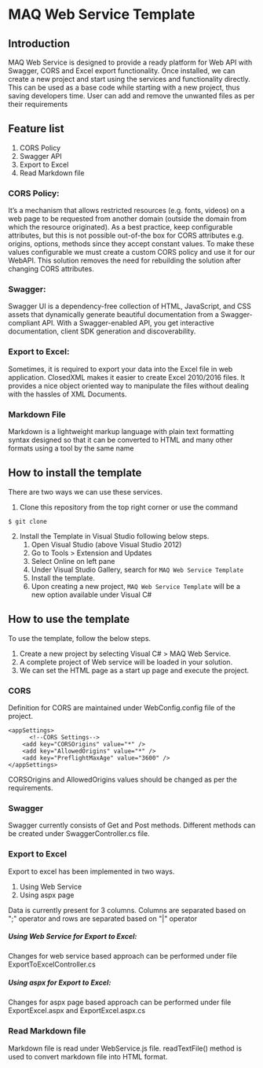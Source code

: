 # MAQ Web Service Template

## Introduction
MAQ Web Service is designed to provide a ready platform for Web API with Swagger, CORS and Excel export functionality. Once installed, we can create a new project and start using the services and functionality directly. This can be used as a base code while starting with a new project, thus saving developers time.
User can add and remove the unwanted files as per their requirements

## Feature list
1.	CORS Policy
2.	Swagger API
3.	Export to Excel
4.	Read Markdown file

### CORS Policy:
It’s a mechanism that allows restricted resources (e.g. fonts, videos) on a web page to be requested from another domain (outside the domain from which the resource originated).
As a best practice, keep configurable attributes, but this is not possible out-of-the box for CORS attributes e.g. origins, options, methods since they accept constant values. To make these values configurable we must create a custom CORS policy and use it for our WebAPI. This solution removes the need for rebuilding the solution after changing CORS attributes.

### Swagger:
Swagger UI is a dependency-free collection of HTML, JavaScript, and CSS assets that dynamically generate beautiful documentation from a Swagger-compliant API. With a Swagger-enabled API, you get interactive documentation, client SDK generation and discoverability.

### Export to Excel:
Sometimes, it is required to export your data into the Excel file in web application. ClosedXML makes it easier to create Excel 2010/2016 files. It provides a nice object oriented way to manipulate the files without dealing with the hassles of XML Documents. 

### Markdown File
Markdown is a lightweight markup language with plain text formatting syntax designed so that it can be converted to HTML and many other formats using a tool by the same name

## How to install the template
There are two ways we can use these services.
1. Clone this repository from the top right corner or use the command
```
$ git clone
```
2. Install the Template in Visual Studio following below steps.
	1. Open Visual Studio (above Visual Studio 2012)
	2. Go to Tools > Extension and Updates
	3. Select Online on left pane
	4. Under Visual Studio Gallery, search for ```MAQ Web Service Template```
	5. Install the template.
	6. Upon creating a new project, ```MAQ Web Service Template``` will be a new option available under Visual C#

## How to use the template
To use the template, follow the below steps.
1. Create a new project by selecting Visual C# > MAQ Web Service.
2. A complete project of Web service will be loaded in your solution.
3. We can set the HTML page as a start up page and execute the project.

### CORS
Definition for CORS are maintained under WebConfig.config file of the project.
``` 
<appSettings>
	  <!--CORS Settings-->
    <add key="CORSOrigins" value="*" />
    <add key="AllowedOrigins" value="*" />
    <add key="PreflightMaxAge" value="3600" />
</appSettings>
```
 CORSOrigins and AllowedOrigins values should be changed as per the requirements.

### Swagger
Swagger currently consists of Get and Post methods. Different methods can be created under SwaggerController.cs file.

### Export to Excel
Export to excel has been implemented in two ways.
1. Using Web Service
2. Using aspx page

Data is currently present for 3 columns. Columns are separated based on ";" operator and rows are separated based on "|" operator

##### Using Web Service for Export to Excel:

Changes for web service based approach can be performed under file ExportToExcelController.cs

##### Using aspx for Export to Excel:

Changes for aspx page based approach can be performed under file ExportExcel.aspx and ExportExcel.aspx.cs

### Read Markdown file
Markdown file is read under WebService.js file. readTextFile() method is used to convert markdown file into HTML format.
